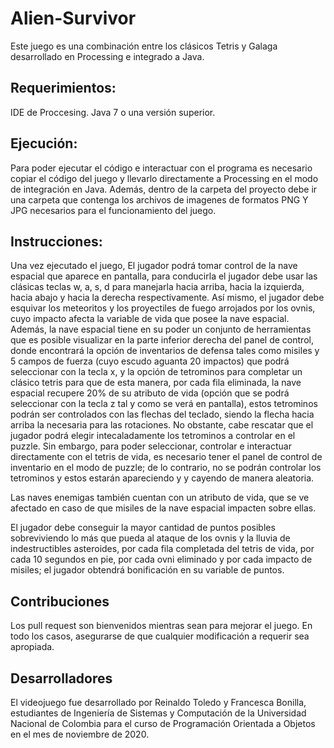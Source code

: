 # Alien-Survivor
Este juego es una combinación entre los clásicos Tetris y Galaga desarrollado en Processing e integrado a Java.

## Requerimientos:
IDE de Proccesing.
Java 7 o una versión superior.

## Ejecución:
Para poder ejecutar el código e interactuar con el programa es necesario copiar el código del juego y llevarlo directamente a Processing en el modo de integración en Java. Además, dentro de la carpeta del proyecto debe ir una carpeta que contenga los archivos de imagenes de formatos PNG Y JPG necesarios para el funcionamiento del juego.

## Instrucciones:
Una vez ejecutado el juego, El jugador podrá tomar control de la nave espacial que aparece en pantalla, para conducirla el jugador debe usar las clásicas teclas w, a, s, d para manejarla hacia arriba, hacia la izquierda, hacia abajo y hacia la derecha respectivamente. Así mismo, el jugador debe esquivar los meteoritos y los proyectiles de fuego arrojados por los ovnis, cuyo impacto afecta la variable de vida que posee la nave espacial. Además, la nave espacial tiene en su poder un conjunto de herramientas que es posible visualizar en la parte inferior derecha del panel de control, donde encontrará la opción de inventarios de defensa tales como misiles y 5 campos de fuerza (cuyo escudo aguanta 20 impactos) que podrá seleccionar con la tecla x, y la opción de tetrominos para completar un clásico tetris para que de esta manera, por cada fila eliminada, la nave espacial recupere 20% de su atributo de vida (opción que se podrá seleccionar con la tecla z tal y como se verá en pantalla), estos tetrominos podrán ser controlados con las flechas del teclado, siendo la flecha hacia arriba la necesaria para las rotaciones. No obstante, cabe rescatar que el jugador podrá elegir intecaladamente los tetrominos a controlar en el puzzle. Sin embargo, para poder seleccionar, controlar e interactuar directamente con el tetris de vida, es necesario tener el panel de control de inventario en el modo de puzzle; de lo contrario, no se podrán controlar los tetrominos y estos estarán apareciendo y y cayendo de manera aleatoria.

Las naves enemigas también cuentan con un atributo de vida, que se ve afectado en caso de que misiles de la nave espacial impacten sobre ellas.

El jugador debe conseguir la mayor cantidad de puntos posibles sobreviviendo lo más que pueda al ataque de los ovnis y la lluvia de indestructibles asteroides, por cada fila completada del tetris de vida, por cada 10 segundos en pie, por cada ovni eliminado y por cada impacto de misiles; el jugador obtendrá bonificación en su variable de puntos.

## Contribuciones
Los pull request son bienvenidos mientras sean para mejorar el juego.
En todo los casos, asegurarse de que cualquier modificación a requerir sea apropiada.

## Desarrolladores
El videojuego fue desarrollado por Reinaldo Toledo y Francesca Bonilla, estudiantes de Ingeniería de Sistemas y Computación de la Universidad Nacional de Colombia para el curso de Programación Orientada a Objetos en el mes de noviembre de 2020.
